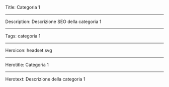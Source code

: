 Title: Categoria 1

----

Description: Descrizione SEO della categoria 1

----

Tags: categoria 1

----

Heroicon: headset.svg

----

Herotitle: Categoria 1

----

Herotext: Descrizione della categoria 1
